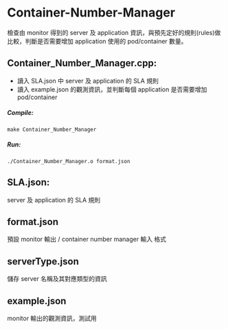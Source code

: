 # Container-Number-Manager

檢查由 monitor 得到的 server 及 application 資訊，與預先定好的規則(rules)做比較，判斷是否需要增加 application 使用的 pod/container 數量。
   
## Container_Number_Manager.cpp:  
* 讀入 SLA.json 中 server 及 application 的 SLA 規則  
* 讀入 example.json 的觀測資訊，並判斷每個 application 是否需要增加 pod/container     

##### Compile:   
```
make Container_Number_Manager  
```
##### Run:  
```
./Container_Number_Manager.o format.json  
```
    
## SLA.json:  
server 及 application 的 SLA 規則
   
## format.json  
預設 monitor 輸出 / container number manager 輸入 格式  

## serverType.json
儲存 server 名稱及其對應類型的資訊
   
## example.json  
monitor 輸出的觀測資訊，測試用
  
